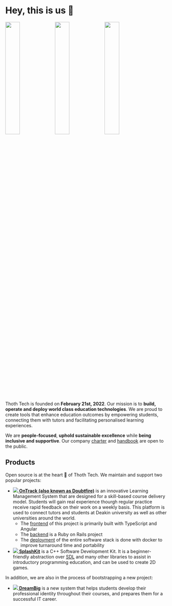 # Hey, this is us :wave:

<p align="left" width="100%">
    <img width="30%" src="https://github.com/thoth-tech/.github/blob/main/images/doubtfire-100px.png"/>
    <img width="30%" src="https://github.com/thoth-tech/.github/blob/main/images/splashkit-100px.png"/>
    <img width="30%" src="https://github.com/thoth-tech/.github/blob/main/images/dreambig-100px.png"/>
</p>


Thoth Tech is founded on **February 21st, 2022**. Our mission is to **build, operate and deploy
world class education technologies**. We are proud to create tools that enhance education outcomes
by empowering students, connecting them with tutors and facilitating personalised learning
experiences.

We are **people-focused**, **uphold sustainable excellence** while **being inclusive and
supportive**. Our company [charter] and [handbook] are open to the public.

## Products

Open source is at the heart 💜 of Thoth Tech. We maintain and support two popular projects:

- **[<img src="https://github.com/thoth-tech/.github/blob/main/images/doubtfire-20px.png"/> OnTrack (also known as Doubtfire)](https://doubtfire.io/)** is an innovative Learning Management System that are designed for a skill-based course delivery model.  Students will gain real experience thourgh regular practice receive rapid feedback on their work on a weekly basis. This platform is used to connect tutors and students at Deakin university as well as other universities around the world. 
  - The [frontend](https://github.com/thoth-tech/doubtfire-web) of this project is primarily built with TypeScript and Angular
  - The [backend](https://github.com/thoth-tech/doubtfire-api) is a Ruby on Rails project
  - The [deployment](https://github.com/thoth-tech/doubtfire-deploy) of the entire software stack is done with docker to improve turnaround time and portability
- **[<img src="https://github.com/thoth-tech/.github/blob/main/images/splashkit-20px.png"/> SplashKit](https://splashkit.io/)** is a C++ Software Development Kit. It is a beginner-friendly abstraction over [SDL](https://www.libsdl.org/) and many other libraries to assist in introductory programming education, and can be used to create 2D games.

In addition, we are also in the process of bootstrapping a new project:

- **[<img src="https://github.com/thoth-tech/.github/blob/main/images/dreambig-20px.png"/> DreamBig](https://github.com/thoth-tech/DreamBig-Project)** is a new system that helps students develop their professional identity throughout their courses, and prepares them for a successful IT career.


[handbook]: https://github.com/thoth-tech/handbook
[charter]: https://github.com/thoth-tech/handbook/blob/main/docs/company/charter.md
